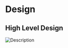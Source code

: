# Design
## High Level Design
![Description](https://github.com/nikhiljose21/LTTS_Mini_Project/blob/main/2_Design/hld.png)
